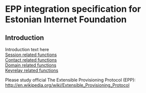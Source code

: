 # EPP integration specification for Estonian Internet Foundation

## Introduction
Introduction text here  
[Session related functions](session.md)  
[Contact related functions](contact.md)  
[Domain related functions](domain.md)  
[Keyrelay related functions](keyrelay.md)

Please study official The Extensible Provisioning Protocol (EPP):  
http://en.wikipedia.org/wiki/Extensible_Provisioning_Protocol

